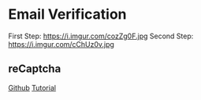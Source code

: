 # Email Verification #
First Step: https://i.imgur.com/cozZg0F.jpg 
Second Step: https://i.imgur.com/cChUz0v.jpg

## reCaptcha ##

[Github](https://github.com/anhskohbo/no-captcha)
[Tutorial](https://www.youtube.com/watch?v=KzWJDV00ITc)
